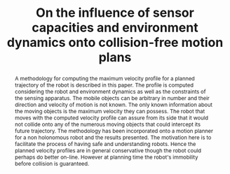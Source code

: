 ---
layout: project-page-new
title: "On the influence of sensor capacities and environment dynamics onto collision-free motion plans "
authors:
  - name: R. Alami
    sup: #
  - name: T. Simeon
    sup: #
  - name: K. Madhava Krishna
    sup: #
affiliations:
  - name: LAAS-CNRS, 7, avenue du Colonel-Roche, Toulouse Cedex- France
    link: #
    sup: #
permalink: publications/2002/Alami_On-the-influence-of-sensor-capacities 
abstract: "A methodology for computing the maximum velocity profile for a planned trajectory of the robot is described in this paper. The profile is computed considering the robot and environment dynamics as well as the constraints of the sensing apparatus. The mobile objects can be arbitrary in number and their direction and velocity of motion is not known. The only known information about
the moving objects is the maximum velocity they can possess. The robot that moves with the computed velocity profile can assure from its side that it would not collide onto any of the numerous moving objects that could intercept its future trajectory. The methodology has been incorporated onto a motion planner for a non holonomous robot and the results presented. The motivation here is to facilitate the process of having safe and understanding robots. Hence the planned velocity profiles are in general conservative though the robot could perhaps do better on-line. However at planning time the robot's immobility before collision is guaranteed. "
paper: https://robotics.iiit.ac.in/uploads/Main/Publications/2002_1.pdf
# iframe: https://www.youtube.com/embed/jhjskX4FQwA

---